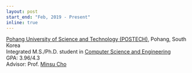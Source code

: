 ```yaml
---
layout: post
start_end: "Feb, 2019 - Present"
inline: true
---
```


[Pohang University of Science and Technology (POSTECH)](https://postech.ac.kr/eng/), Pohang, South Korea \
Integrated M.S./Ph.D. student in [Computer Science and Engineering](https://cse.postech.ac.kr/)  \
GPA: 3.96/4.3 \
Advisor: Prof. [Minsu Cho](https://cvlab.postech.ac.kr/~mcho)